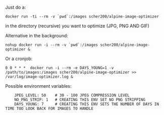 Just do a:
```
docker run -ti --rm -v `pwd`:/images scher200/alpine-image-optimizer
```
in the directory (recursive) you want to optimize (JPG, PNG AND GIF)

Alternative in the background:
```
nohup docker run -i --rm -v `pwd`:/images scher200/alpine-image-optimizer &
```

Or a cronjob:
```
0 0 * * *  docker run -i --rm -e DAYS_YOUNG=1 -v /path/to/images:/images scher200/alpine-image-optimizer >> /var/log/image-optimizer.log & 
```


Possible environment variables:
```
    JPEG_LEVEL: 50    # 30 - 100 JPEG COMPRESSION LEVEL
    NO_PNG_STRIP: 1   # CREATING THIS ENV SET NO PNG STRIPPING
    DAYS_YOUNG: 7     # CREATING THIS ENV SETS THE NUMBER OF DAYS IN TIME TOO LOOK BACK FOR IMAGES TO HANDLE
```


